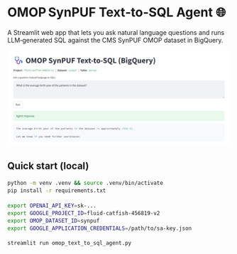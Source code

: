 # OMOP SynPUF Text‑to‑SQL Agent 🌐

A Streamlit web app that lets you ask natural language questions and runs
LLM‑generated SQL against the CMS SynPUF OMOP dataset in BigQuery.

![screenshot](examples/ex1.png)

## Quick start (local)

```bash
python -m venv .venv && source .venv/bin/activate
pip install -r requirements.txt

export OPENAI_API_KEY=sk-...
export GOOGLE_PROJECT_ID=fluid-catfish-456819-v2
export OMOP_DATASET_ID=synpuf
export GOOGLE_APPLICATION_CREDENTIALS=/path/to/sa-key.json

streamlit run omop_text_to_sql_agent.py
